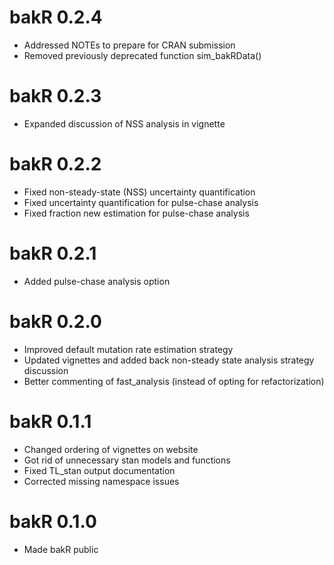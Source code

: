 # bakR 0.2.4

* Addressed NOTEs to prepare for CRAN submission
* Removed previously deprecated function sim_bakRData()

# bakR 0.2.3

* Expanded discussion of NSS analysis in vignette

# bakR 0.2.2

* Fixed non-steady-state (NSS) uncertainty quantification
* Fixed uncertainty quantification for pulse-chase analysis
* Fixed fraction new estimation for pulse-chase analysis

# bakR 0.2.1

* Added pulse-chase analysis option

# bakR 0.2.0

* Improved default mutation rate estimation strategy
* Updated vignettes and added back non-steady state analysis strategy discussion
* Better commenting of fast_analysis (instead of opting for refactorization)

# bakR 0.1.1

* Changed ordering of vignettes on website
* Got rid of unnecessary stan models and functions
* Fixed TL_stan output documentation
* Corrected missing namespace issues

# bakR 0.1.0

* Made bakR public
